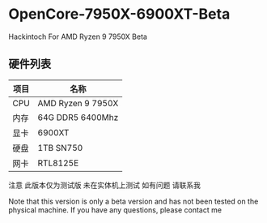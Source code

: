 # OpenCore-7950X-6900XT-Beta
Hackintoch For AMD Ryzen 9 7950X Beta

## 硬件列表

|项目|名称
|-|-
|CPU|AMD Ryzen 9 7950X
|内存|64G DDR5 6400Mhz
|显卡|6900XT
|硬盘|1TB SN750
|网卡|RTL8125E

注意 此版本仅为测试版 未在实体机上测试 如有问题 请联系我

Note that this version is only a beta version and has not been tested on the physical machine. If you have any questions, please contact me
